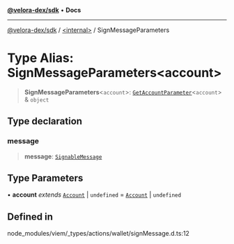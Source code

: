 [**@velora-dex/sdk**](../../README.md) • **Docs**

***

[@velora-dex/sdk](../../globals.md) / [\<internal\>](../README.md) / SignMessageParameters

# Type Alias: SignMessageParameters\<account\>

> **SignMessageParameters**\<`account`\>: [`GetAccountParameter`](GetAccountParameter.md)\<`account`\> & `object`

## Type declaration

### message

> **message**: [`SignableMessage`](SignableMessage.md)

## Type Parameters

• **account** *extends* [`Account`](Account.md) \| `undefined` = [`Account`](Account.md) \| `undefined`

## Defined in

node\_modules/viem/\_types/actions/wallet/signMessage.d.ts:12
